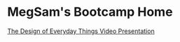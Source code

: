 <!DOCTYPE html>
<html>
  <head>
    <title> MegSam Bootcamp Homebase </title>
  </head>
  <body>
    <div>
      <h1> MegSam's Bootcamp Home </h1>
      <text>
        <a href="https://megregina.github.io/bootcampforus/doet.html">The Design of Everyday Things Video Presentation</a>
      </text>
    </div>
  </body>
</html>
